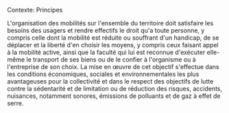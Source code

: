 Contexte: Principes

L'organisation des mobilités sur l'ensemble du territoire doit satisfaire les besoins des usagers et rendre effectifs le droit qu'a toute personne, y compris celle dont la mobilité est réduite ou souffrant d'un handicap, de se déplacer et la liberté d'en choisir les moyens, y compris ceux faisant appel à la mobilité active, ainsi que la faculté qui lui est reconnue d'exécuter elle-même le transport de ses biens ou de le confier à l'organisme ou à l'entreprise de son choix. La mise en œuvre de cet objectif s'effectue dans les conditions économiques, sociales et environnementales les plus avantageuses pour la collectivité et dans le respect des objectifs de lutte contre la sédentarité et de limitation ou de réduction des risques, accidents, nuisances, notamment sonores, émissions de polluants et de gaz à effet de serre.